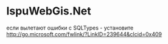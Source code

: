 # IspuWebGis.Net

если вылетают ошибки с SQLTypes - установите http://go.microsoft.com/fwlink/?LinkID=239644&clcid=0x409
